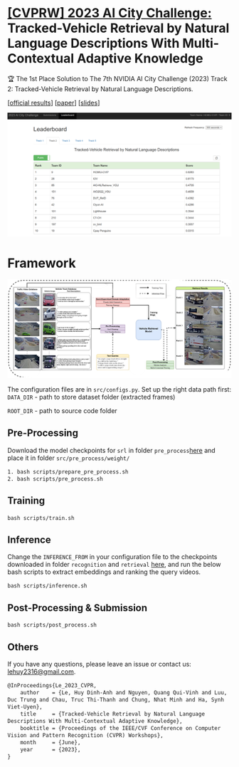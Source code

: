 # [[CVPRW] 2023 AI City Challenge:](https://www.aicitychallenge.org/) Tracked-Vehicle Retrieval by Natural Language Descriptions With Multi-Contextual Adaptive Knowledge

🏆 The 1st Place Solution to The 7th NVIDIA AI City Challenge (2023) Track 2: Tracked-Vehicle Retrieval by Natural Language Descriptions.

\[[official results](https://www.aicitychallenge.org/2023-challenge-winners/)\] \[[paper](https://openaccess.thecvf.com/content/CVPR2023W/AICity/html/Le_Tracked-Vehicle_Retrieval_by_Natural_Language_Descriptions_With_Multi-Contextual_Adaptive_Knowledge_CVPRW_2023_paper.html)\] \[[slides](https://drive.google.com/file/d/1OCXMHFtjRFZMvEWG6PAoxFGiBhPfr0N_/view?usp=sharing)\]

![image](./assets/leaderboard.png)

# Framework

![image](./assets/overall_framework.png)

The configuration files are in `src/configs.py`. Set up the right data path first:
`DATA_DIR` - path to store dataset folder (extracted frames)

`ROOT_DIR` - path to source code folder

## Pre-Processing

Download the model checkpoints for `srl` in folder `pre_process`[here](https://drive.google.com/drive/folders/1CivhsX0xGxRda9EkZ6uqM_CMaJV40KMO?usp=share_link) and place it in folder `src/pre_process/weight/`

```
1. bash scripts/prepare_pre_process.sh
2. bash scripts/pre_process.sh
```

## Training

```
bash scripts/train.sh
```

## Inference

Change the `INFERENCE_FROM` in your configuration file to the checkpoints downloaded in folder `recognition` and `retrieval` [here](https://drive.google.com/drive/folders/1CivhsX0xGxRda9EkZ6uqM_CMaJV40KMO?usp=share_link), and run the below bash scripts to extract embeddings and ranking the query videos.

```
bash scripts/inference.sh
```

## Post-Processing & Submission

```
bash scripts/post_process.sh
```

## Others

If you have any questions, please leave an issue or contact us: lehuy2316@gmail.com.

```
@InProceedings{Le_2023_CVPR,
    author    = {Le, Huy Dinh-Anh and Nguyen, Quang Qui-Vinh and Luu, Duc Trung and Chau, Truc Thi-Thanh and Chung, Nhat Minh and Ha, Synh Viet-Uyen},
    title     = {Tracked-Vehicle Retrieval by Natural Language Descriptions With Multi-Contextual Adaptive Knowledge},
    booktitle = {Proceedings of the IEEE/CVF Conference on Computer Vision and Pattern Recognition (CVPR) Workshops},
    month     = {June},
    year      = {2023},
}
```
